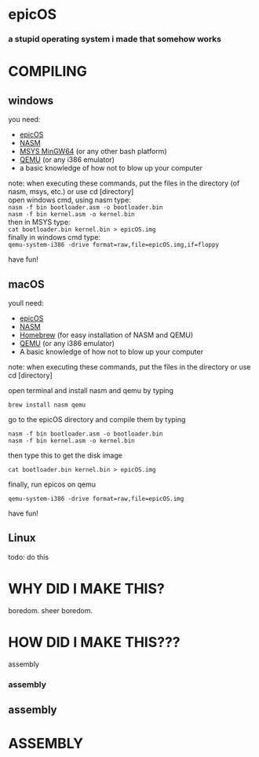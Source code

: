 # epicOS
### a stupid operating system i made that somehow works


# COMPILING

## windows
you need:  

- [epicOS](https://github.com/rileeyyy/epicos/archive/refs/heads/main.zip)  
- [NASM](https://nasm.us/)   
- [MSYS MinGW64](https://www.msys2.org/) (or any other bash platform)    
- [QEMU](https://www.qemu.org/) (or any i386 emulator)   
- a basic knowledge of how not to blow up your computer   

note: when executing these commands, put the files in the directory (of nasm, msys, etc.) or use cd [directory]    
open windows cmd, using nasm type:  
```nasm -f bin bootloader.asm -o bootloader.bin```  
```nasm -f bin kernel.asm -o kernel.bin```    
then in MSYS type:  
```cat bootloader.bin kernel.bin > epicOS.img```  
finally in windows cmd type:  
```qemu-system-i386 -drive format=raw,file=epicOS.img,if=floppy```

have fun!  

## macOS

youll need:

- [epicOS](https://github.com/rileeyyy/epicos/archive/refs/heads/main.zip)
- [NASM](https://nasm.us/)
- [Homebrew](https://brew.sh/) (for easy installation of NASM and QEMU)
- [QEMU](https://www.qemu.org/) (or any i386 emulator)
- A basic knowledge of how not to blow up your computer

note: when executing these commands, put the files in the directory or use cd [directory]  

open terminal and install nasm and qemu by typing

```
brew install nasm qemu
```

go to the epicOS directory and compile them by typing

```
nasm -f bin bootloader.asm -o bootloader.bin
nasm -f bin kernel.asm -o kernel.bin
```

then type this to get the disk image

```
cat bootloader.bin kernel.bin > epicOS.img
```

finally, run epicos on qemu

```
qemu-system-i386 -drive format=raw,file=epicOS.img
```

have fun!

## Linux
todo: do this

# WHY DID I MAKE THIS?
boredom.
sheer boredom.


# HOW DID I MAKE THIS???

assembly
### assembly
## assembly
# ASSEMBLY
